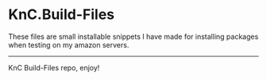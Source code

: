 KnC.Build-Files
=======================

These files are small installable snippets I have made for 
installing packages when testing on my amazon servers.

------------
KnC Build-Files repo, enjoy!

